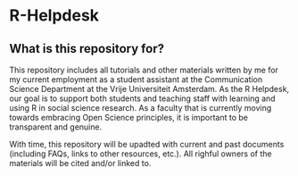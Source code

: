 # R-Helpdesk

## What is this repository for?
This repository includes all tutorials and other materials written by me for my current employment as a student assistant at the Communication Science Department 
at the Vrije Universiteit Amsterdam.
As the R Helpdesk, our goal is to support both students and teaching staff with learning and using R in social science research. 
As a faculty that is currently moving towards embracing Open Science principles, it is important to be transparent and genuine.

With time, this repository will be upadted with current and past documents (including FAQs, links to other resources, etc.).
All righful owners of the materials will be cited and/or linked to.

